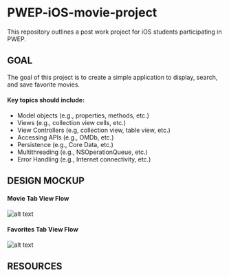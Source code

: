 # PWEP-iOS-movie-project
This repository outlines a post work project for iOS students participating in PWEP.

## GOAL

The goal of this project is to create a simple application to display, search, and save favorite movies.

#### Key topics should include:

- Model objects (e.g., properties, methods, etc.)
- Views (e.g., collection view cells, etc.)
- View Controllers (e.g, collection view, table view, etc.)
- Accessing APIs (e.g., OMDb, etc.)
- Persistence (e.g., Core Data, etc.)
- Multithreading (e.g., NSOperationQueue, etc.)
- Error Handling (e.g., Internet connectivity, etc.)

## DESIGN MOCKUP

#### Movie Tab View Flow

![alt text](http://i.imgur.com/Pyn2wQ2.png "Movie Tab Flow")

#### Favorites Tab View Flow

![alt text](http://i.imgur.com/ecOonxb.png "Movie Tab Flow")

## RESOURCES
